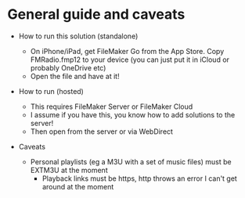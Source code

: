 # General guide and caveats

* How to run this solution (standalone)
  - On iPhone/iPad, get FileMaker Go from the App Store. Copy FMRadio.fmp12 to your device (you can just put it in iCloud or probably OneDrive etc)
  - Open the file and have at it!

* How to run (hosted)
  - This requires FileMaker Server or FileMaker Cloud
  - I assume if you have this, you know how to add solutions to the server!
  - Then open from the server or via WebDirect
 
* Caveats
  - Personal playlists (eg a M3U with a set of music files) must be EXTM3U at the moment
    - Playback links must be https, http throws an error I can't get around at the moment
